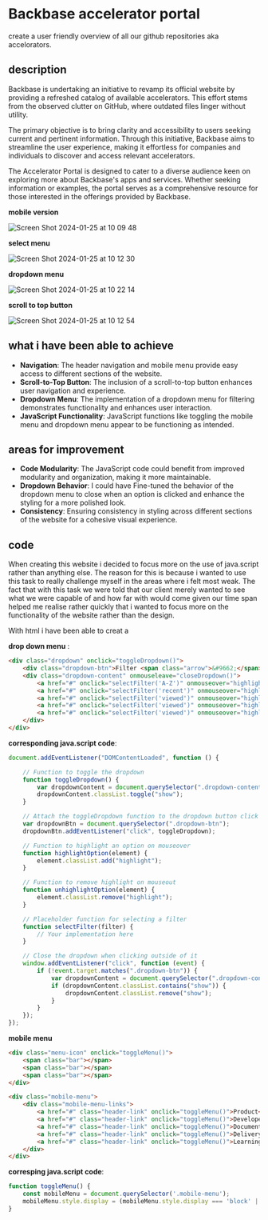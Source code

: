 # Backbase accelerator portal
create a user friendly overview of all our github repositories aka accelorators.

## description

Backbase is undertaking an initiative to revamp its official website by providing a refreshed catalog of available accelerators. This effort stems from the observed clutter on GitHub, where outdated files linger without utility.

The primary objective is to bring clarity and accessibility to users seeking current and pertinent information. Through this initiative, Backbase aims to streamline the user experience, making it effortless for companies and individuals to discover and access relevant accelerators.

The Accelerator Portal is designed to cater to a diverse audience keen on exploring more about Backbase's apps and services. Whether seeking information or examples, the portal serves as a comprehensive resource for those interested in the offerings provided by Backbase.


**mobile version**


![Screen Shot 2024-01-25 at 10 09 48](https://github.com/rileyesther/the-startup-responsive-interactieve-website/assets/144009597/85556023-f3a7-4314-a607-ce973e15da48)

**select menu**


![Screen Shot 2024-01-25 at 10 12 30](https://github.com/rileyesther/the-startup-responsive-interactieve-website/assets/144009597/47e4bb91-4307-4bc7-8124-a29fa81fe46e)

**dropdown menu**

![Screen Shot 2024-01-25 at 10 22 14](https://github.com/rileyesther/the-startup-responsive-interactieve-website/assets/144009597/51915af1-3148-4337-9f7b-e995e3a30bcc)


**scroll to top button**


![Screen Shot 2024-01-25 at 10 12 54](https://github.com/rileyesther/the-startup-responsive-interactieve-website/assets/144009597/7e700a1f-47fe-46ae-a086-939645b5ace1)

## what i have been able to achieve 

- **Navigation**: The header navigation and mobile menu provide easy access to different sections of the website.
- **Scroll-to-Top Button**: The inclusion of a scroll-to-top button enhances user navigation and experience.
- **Dropdown Menu**: The implementation of a dropdown menu for filtering demonstrates functionality and enhances user interaction.
- **JavaScript Functionality**: JavaScript functions like toggling the mobile menu and dropdown menu appear to be functioning as intended.

## areas for improvement 
- **Code Modularity**: The JavaScript code could benefit from improved modularity and organization, making it more maintainable.
- **Dropdown Behavior**: I could have Fine-tuned the behavior of the dropdown menu to close when an option is clicked and enhance the styling for a more polished look.
- **Consistency**: Ensuring consistency in styling across different sections of the website for a cohesive visual experience.

## code 

When creating this website i decided to focus more on the use of java.script rather than anything else. The reason for this is because i wanted to use this task to really challenge myself in the areas where i felt most weak. The fact that with this task we were told that our client merely wanted to see what we were capable of and how far with would come given our time span helped me realise rather quickly that i wanted to focus more on the functionality of the website rather than the design.

With html i have been able to creat a 

**drop down menu** :



```html
<div class="dropdown" onclick="toggleDropdown()">
    <div class="dropdown-btn">Filter <span class="arrow">&#9662;</span></div>
    <div class="dropdown-content" onmouseleave="closeDropdown()">
        <a href="#" onclick="selectFilter('A-Z')" onmouseover="highlightOption(this)" onmouseout="unhighlightOption(this)">Digital Banking</a>
        <a href="#" onclick="selectFilter('recent')" onmouseover="highlightOption(this)" onmouseout="unhighlightOption(this)">Digital Onboarding</a>
        <a href="#" onclick="selectFilter('viewed')" onmouseover="highlightOption(this)" onmouseout="unhighlightOption(this)">Digital Lending</a>
        <a href="#" onclick="selectFilter('viewed')" onmouseover="highlightOption(this)" onmouseout="unhighlightOption(this)">Digital Assist</a>
        <a href="#" onclick="selectFilter('viewed')" onmouseover="highlightOption(this)" onmouseout="unhighlightOption(this)">Digital Engage</a>
    </div>
</div>
```
**corresponding java.script code**:


```javascript
document.addEventListener("DOMContentLoaded", function () {

    // Function to toggle the dropdown
    function toggleDropdown() {
        var dropdownContent = document.querySelector(".dropdown-content");
        dropdownContent.classList.toggle("show");
    }

    // Attach the toggleDropdown function to the dropdown button click event
    var dropdownBtn = document.querySelector(".dropdown-btn");
    dropdownBtn.addEventListener("click", toggleDropdown);

    // Function to highlight an option on mouseover
    function highlightOption(element) {
        element.classList.add("highlight");
    }

    // Function to remove highlight on mouseout
    function unhighlightOption(element) {
        element.classList.remove("highlight");
    }

    // Placeholder function for selecting a filter
    function selectFilter(filter) {
        // Your implementation here
    }

    // Close the dropdown when clicking outside of it
    window.addEventListener("click", function (event) {
        if (!event.target.matches(".dropdown-btn")) {
            var dropdownContent = document.querySelector(".dropdown-content");
            if (dropdownContent.classList.contains("show")) {
                dropdownContent.classList.remove("show");
            }
        }
    });
});
```


 **mobile menu**

```html
<div class="menu-icon" onclick="toggleMenu()">
    <span class="bar"></span>
    <span class="bar"></span>
    <span class="bar"></span>
</div>

<div class="mobile-menu">
    <div class="mobile-menu-links">
        <a href="#" class="header-link" onclick="toggleMenu()">Product</a>
        <a href="#" class="header-link" onclick="toggleMenu()">Developers</a>
        <a href="#" class="header-link" onclick="toggleMenu()">Documentation</a>
        <a href="#" class="header-link" onclick="toggleMenu()">Delivery</a>
        <a href="#" class="header-link" onclick="toggleMenu()">Learning</a>
    </div>
</div>
```

**corresping java.script code**:

```javascript
function toggleMenu() {
    const mobileMenu = document.querySelector('.mobile-menu');
    mobileMenu.style.display = (mobileMenu.style.display === 'block' || mobileMenu.style.display === '') ? 'none' : 'block';
}
```

